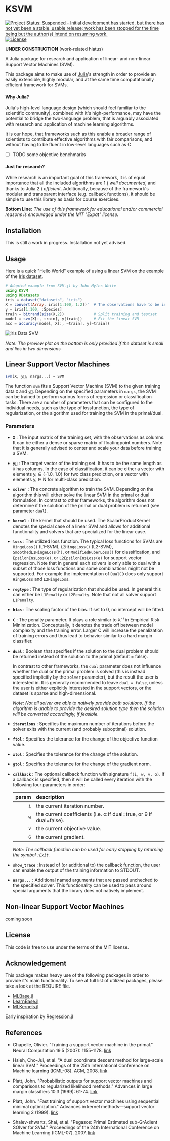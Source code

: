 # KSVM

[![Project Status: Suspended - Initial development has started, but there has not yet been a stable, usable release; work has been stopped for the time being but the author(s) intend on resuming work.](http://www.repostatus.org/badges/latest/suspended.svg)](http://www.repostatus.org/#suspended)
[![License](http://img.shields.io/badge/license-MIT-brightgreen.svg?style=flat)](LICENSE.md)

**UNDER CONSTRUCTION** (work-related hiatus)

A Julia package for research and application of linear- and non-linear Support Vector Machines (SVM).

This package aims to make use of [Julia](http://julialang.org/)'s strength in order
to provide an easily extensible, highly modular, and at the same time computationally efficient framework for SVMs.

#### Why Julia?

Julia's high-level language design (which should feel familiar to the scientific community),
combined with it's high-performance, may have the potential to bridge the two-language problem,
that is arguably associated with research and application of machine learning algorithms.

It is our hope, that frameworks such as this enable a broader range of scientists to contribute
effective algorithms with fair comparisons, and without having to be fluent in low-level languages such as C

- [ ] TODO some objective benchmarks

#### Just for research?

While research is an important goal of this framework, it is of equal importance that all the included
algorithms are 1.) _well documented_, and thanks to Julia 2.) _efficient_.
Additionally, because of the framework's modular and transparent interface (e.g. callback functions),
it should be simple to use this library as basis for course exercises.

**Bottom Line:**
_The use of this framework for educational and/or commercial reasons is encouraged under the MIT "Expat" license._

## Installation

This is still a work in progress. Installation not yet advised.

## Usage

Here is a quick "Hello World" example of using a linear SVM on the example of the [Iris dataset](https://archive.ics.uci.edu/ml/datasets/Iris). 

```Julia
# Adapted example from SVM.jl by John Myles White
using KSVM
using RDatasets
iris = dataset("datasets", "iris")
X = convert(Array, iris[1:100, 1:2])'  # The observations have to be in the columns
y = iris[1:100, :Species]
train = bitrand(size(X,2))             # Split training and testset
model = svm(X[:, train], y[train])     # Fit the linear SVM
acc = accuracy(model, X[:, ~train], y[~train])
```

![Iris Data SVM](https://cloud.githubusercontent.com/assets/10854026/10865578/d5c448c4-800f-11e5-9df4-dcbd51a3f21d.png)

_Note: The preview plot on the bottom is only provided if the dataset is small and lies in two dimensions_

## Linear Support Vector Machines

```Julia
svm(X, y⃗; nargs...) → SVM
```

The function `svm` fits a Support Vector Machine (SVM) to the given training data `X` and `y⃗`.
Depending on the specified parameters in `nargs`, the SVM can be trained to
perform various forms of regression or classification tasks.
There are a number of parameters that can be configured to the individual needs,
such as the type of lossfunction, the type of regularization, or the algorithm 
used for training the SVM in the primal/dual.

### Parameters

- **`X`** : The input matrix of the training set, with the observations as columns.
It can be either a dense or sparse matrix of floatingpoint numbers.
Note that it is generally advised to center and scale your data before training a SVM.

- **`y⃗`** : The target vector of the training set. It has to be the same length as `X` has columns.
In the case of classification, it can be either a vector with elements yᵢ ∈ {-1.0, 1.0}
for two class prediction, or a vector with elements yᵢ ∈ N for multi-class prediction.

- **`solver`** : The concrete algorithm to train the SVM. Depending on the algorithm
this will either solve the linear SVM in the primal or dual formulation.
In contrast to other frameworks, the algorithm does not determine if the solution 
of the primal or dual problem is returned (see parameter `dual`).

- **`kernel`** : The kernel that should be used. The ScalarProductKernel denotes the special
case of a linear SVM and allows for additional functionality and solvers that are specialized for the linear case.

- **`loss`** : The utilized loss function. The typical loss functions for SVMs are
`HingeLoss()` (L1-SVM), `L2HingeLoss()` (L2-SVM), `SmoothedL1HingeLoss(h)`, or `ModifiedHuberLoss()` for classification,
and `EpsilonInsLoss(e)`, or `L2EpsilonInsLoss(e)` for support vector regression.
Note that in general each solvers is only able to deal with a subset of those
loss functions and some combinations might not be supported.
For example the implementation of `DualCD` does only support
`HingeLoss` and `L2HingeLoss`.

- **`regtype`** : The type of regularization that should be used. In general this can either
be `L1Penalty` or `L2Penalty`. Note that not all solver support `L1Penalty`.

- **`bias`** : The scaling factor of the bias. If set to 0, no intercept will be fitted.

- **`C`** : The penalty parameter. It plays a role similar to λ⁻¹ in Empirical Risk Minimization.
Conceptually, it denotes the trade off between model complexity and the training error.
Larger C will increase the penalization of training errors and thus lead to behavior
similar to a hard margin classifier.

- **`dual`** : Boolean that specifies if the solution to the dual problem should be returned
instead of the solution to the primal (default = false).

    In contrast to other frameworks, the `dual` parameter does not influence whether the dual or
    the primal problem is solved (this is instead specified implicitly by the `solver` parameter),
    but the result the user is interested in.
    It is generally recommended to leave `dual = false`, unless the user is either explicitly
    interested in the support vectors, or the dataset is sparse and high-dimensional.
    
    _Note: Not all solver are able to natively provide both solutions. If the algorithm is unable
    to provide the desired solution type then the solution will be converted accordingly, if feasible._

- **`iterations`** : Specifies the maximum number of iterations before the solver exits with the
current (and probably suboptimal) solution.

- **`ftol`** : Specifies the tolerance for the change of the objective function value.

- **`xtol`** : Specifies the tolerance for the change of the solution.

- **`gtol`** : Specifies the tolerance for the change of the gradient norm.

- **`callback`** : The optional callback function with signature `f(i, w, v, G)`.
If a callback is specified, then it will be called
every iteration with the following four parameters in order:

    param | description 
    ---: | :----
    `i` | the current iteration number.
    `w` | the current coefficients (i.e. α if dual=true, or θ if dual=false).
    `v` | the current objective value.
    `G` | the current gradient.
    
    _Note: The callback function can be used for early stopping by returning the symbol `:Exit`._

- **`show_trace`** : Instead of (or additional to) the callback function, the user can enable the output of the training information to STDOUT.

- **`nargs...`** : Additional named arguments that are passed unchecked to the specified solver.
This functionality can be used to pass around special arguments that the library does not natively implement.

## Non-linear Support Vector Machines

coming soon

## License

This code is free to use under the terms of the MIT license.

## Acknowledgement

This package makes heavy use of the following packages in order to provide it's main functionality. To see at full list of utilized packages, please take a look at the REQUIRE file.

- [MLBase.jl](https://github.com/JuliaStats/MLBase.jl)
- [LearnBase.jl](https://github.com/Evizero/LearnBase.jl)
- [MLKernels.jl](https://github.com/trthatcher/MLKernels.jl)

Early inspiration by [Regression.jl](https://github.com/lindahua/Regression.jl)

## References

- Chapelle, Olivier. "Training a support vector machine in the primal."
Neural Computation 19.5 (2007): 1155-1178. [link](http://www.mitpressjournals.org/doi/abs/10.1162/neco.2007.19.5.1155)

- Hsieh, Cho-Jui, et al. "A dual coordinate descent method for large-scale 
linear SVM." Proceedings of the 25th International Conference on Machine learning (ICML-08). 
ACM, 2008. [link](http://doi.acm.org/10.1145/1390156.1390208)

- Platt, John. "Probabilistic outputs for support vector machines and comparisons 
to regularized likelihood methods." Advances in large margin classifiers 10.3 (1999): 61-74.
[link](http://citeseer.ist.psu.edu/viewdoc/summary?doi=10.1.1.41.1639)

- Platt, John. "Fast training of support vector machines using sequential minimal optimization." Advances in kernel methods—support vector learning 3 (1999). [link](http://dl.acm.org/citation.cfm?id=299105)

- Shalev-shwartz, Shai, et al. "Pegasos: Primal Estimated sub-GrAdient SOlver for SVM." Proceedings of the 24th International Conference on Machine Learning (ICML-07). 2007. [link](http://dx.doi.org/10.1145/1273496.1273598)
